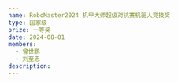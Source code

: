 ```yaml
---
name: RoboMaster2024 机甲大师超级对抗赛机器人竞技奖
type: 国家级
prize: 一等奖
date: 2024-08-01
members: 
  - 曾世鹏
  - 刘至忠
description: 
---
```


